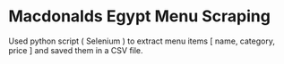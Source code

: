 # Macdonalds Egypt Menu Scraping
Used python script ( Selenium ) to extract menu items [ name, category, price ] and saved them in a CSV file.
